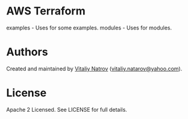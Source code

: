 # AWS Terraform

examples - Uses for some examples. 
modules - Uses for modules.

Authors
=======

Created and maintained by [Vitaliy Natrov](https://github.com/SebastianUA)
(vitaliy.natarov@yahoo.com).

License
=======

Apache 2 Licensed. See LICENSE for full details.
